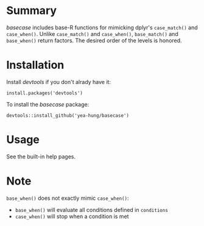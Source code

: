 # Summary

*basecase* includes base-R functions for mimicking dplyr's `case_match()` and `case_when()`. Unlike `case_match()` and `case_when()`, `base_match()` and `base_when()` return factors. The desired order of the levels is honored.

# Installation

Install *devtools* if you don't alrady have it:

```
install.packages('devtools')
```

To install the *basecase* package:

```
devtools::install_github('yea-hung/basecase')
```

# Usage

See the built-in help pages.

# Note

`base_when()` does not exactly mimic `case_when()`: 
- `base_when()` will evaluate all conditions defined in `conditions` 
- `case_when()` will stop when a condition is met